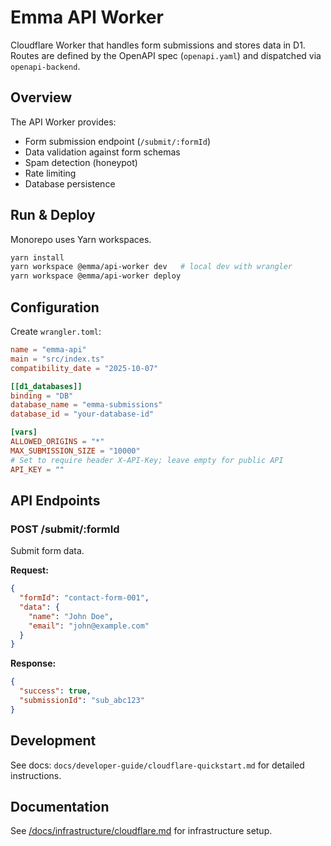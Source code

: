 # Emma API Worker

Cloudflare Worker that handles form submissions and stores data in D1. Routes are defined by the OpenAPI spec (`openapi.yaml`) and dispatched via `openapi-backend`.

## Overview

The API Worker provides:

- Form submission endpoint (`/submit/:formId`)
- Data validation against form schemas
- Spam detection (honeypot)
- Rate limiting
- Database persistence

## Run & Deploy

Monorepo uses Yarn workspaces.

```bash
yarn install
yarn workspace @emma/api-worker dev   # local dev with wrangler
yarn workspace @emma/api-worker deploy
```

## Configuration

Create `wrangler.toml`:

```toml
name = "emma-api"
main = "src/index.ts"
compatibility_date = "2025-10-07"

[[d1_databases]]
binding = "DB"
database_name = "emma-submissions"
database_id = "your-database-id"

[vars]
ALLOWED_ORIGINS = "*"
MAX_SUBMISSION_SIZE = "10000"
# Set to require header X-API-Key; leave empty for public API
API_KEY = ""
```

## API Endpoints

### POST /submit/:formId

Submit form data.

**Request:**

```json
{
  "formId": "contact-form-001",
  "data": {
    "name": "John Doe",
    "email": "john@example.com"
  }
}
```

**Response:**

```json
{
  "success": true,
  "submissionId": "sub_abc123"
}
```

## Development
See docs: `docs/developer-guide/cloudflare-quickstart.md` for detailed instructions.

## Documentation

See [/docs/infrastructure/cloudflare.md](../../docs/infrastructure/cloudflare.md) for infrastructure setup.
